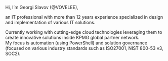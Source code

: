 Hi, I’m Georgi Slavov (@VOVELEE),

an IT professional with more than 12 years experience specialized in design and implementation of various IT solutions.

Currently working with cutting-edge cloud technologies leveraging them to create innovative solutions inside KPMG global partner network.  
My focus is automation (using PowerShell) and solution governance (focused on various industry standards such as ISO27001, NIST 800-53 v3, SOC2).
